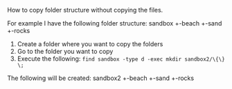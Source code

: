 How to copy folder structure without copying the files.


For example I have the following folder structure:
sandbox
  +-beach
    +-sand
    +-rocks


1. Create a folder where you want to copy the folders
2. Go to the folder you want to copy
3. Execute the following:
```find sandbox -type d -exec mkdir sandbox2/\{\} \;```

The following will be created:
sandbox2
  +-beach
    +-sand
    +-rocks